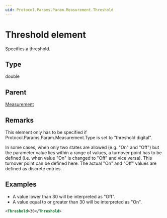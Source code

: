 ```yaml
---
uid: Protocol.Params.Param.Measurement.Threshold
---
```


# Threshold element

Specifies a threshold.

## Type

double

## Parent

[Measurement](xref:Protocol.Params.Param.Measurement)

## Remarks

This element only has to be specified if Protocol.Params.Param.Measurement.Type is set to “threshold digital”.

In some cases, when only two states are allowed (e.g. "On" and "Off") but the parameter value lies within a range of values, a turnover point has to be defined (i.e. when value "On" is changed to "Off" and vice versa). This turnover point can be defined here. The actual "On" and "Off" values are defined as discrete entries.

## Examples

- A value lower than 30 will be interpreted as "Off".
- A value equal to or greater than 30 will be interpreted as "On".

```xml
<Threshold>30</Threshold>
```
